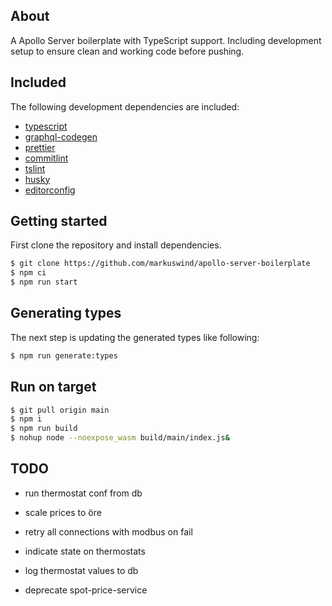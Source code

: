## About

A Apollo Server boilerplate with TypeScript support. Including development setup to ensure clean and working code before pushing.

## Included

The following development dependencies are included:

- [typescript](https://github.com/Microsoft/TypeScript)
- [graphql-codegen](https://github.com/dotansimha/graphql-code-generator)
- [prettier](https://github.com/prettier/prettier)
- [commitlint](https://github.com/marionebl/commitlint)
- [tslint](https://github.com/palantir/tslint)
- [husky](https://github.com/typicode/husky)
- [editorconfig](https://editorconfig.org/)

## Getting started

First clone the repository and install dependencies.

```bash
$ git clone https://github.com/markuswind/apollo-server-boilerplate
$ npm ci
$ npm run start
```

## Generating types

The next step is updating the generated types like following:

```bash
$ npm run generate:types
```

## Run on target 
```bash
$ git pull origin main
$ npm i
$ npm run build
$ nohup node --noexpose_wasm build/main/index.js&
```

## TODO

- run thermostat conf from db
- scale prices to öre
- retry all connections with modbus on fail
- indicate state on thermostats

- log thermostat values to db
- deprecate spot-price-service
